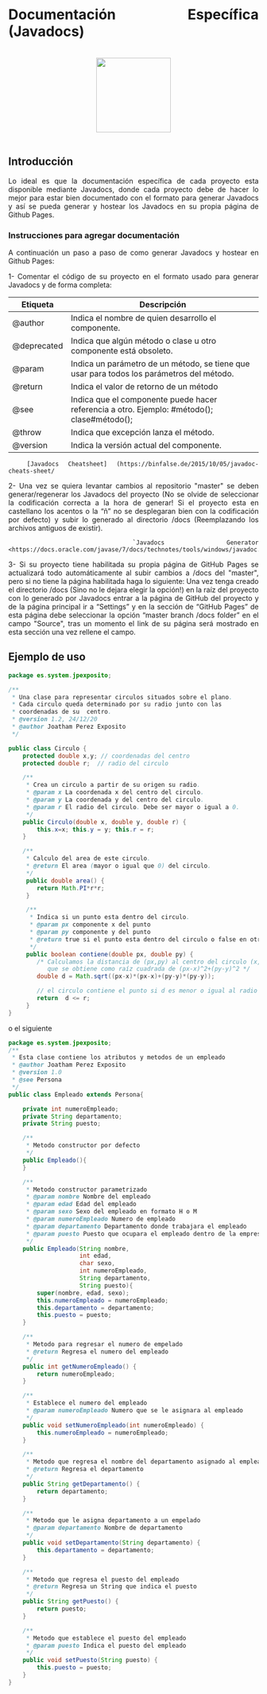 <div align="justify">

# Documentación Específica (Javadocs)

</br>

<div align="center">
  <img src="https://www3.gobiernodecanarias.org/medusa/mediateca/ecoescuela/wp-content/uploads/sites/2/2013/11/11-Libro.png" width="150px" />
</div>

</br>


## Introducción

  Lo ideal es que la documentación específica de cada proyecto esta disponible mediante Javadocs, donde cada proyecto debe de hacer lo mejor para estar bien documentado con el formato para generar Javadocs y así se pueda generar y hostear los Javadocs en su propia página de Github Pages.

### Instrucciones para agregar documentación

  A continuación un paso a paso de como generar Javadocs y hostear en Github Pages:

  1- Comentar el código de su proyecto en el formato usado para generar Javadocs y de forma completa:

  | Etiqueta |	Descripción |
  |-------------------|-------------|
  | @author	| Indica el nombre de quien desarrollo el componente.
  | @deprecated	| Indica que algún método o clase u otro componente está obsoleto.
  | @param	| Indica un parámetro de un método, se tiene que usar para todos los parámetros del método.
  | @return	| Indica el valor de retorno de un método
  | @see	| Indica que el componente puede hacer referencia a otro. Ejemplo: #método(); clase#método();
  | @throw	| Indica que excepción lanza el método.
  | @version | 	Indica la versión actual del componente.

      [Javadocs Cheatsheet] (https://binfalse.de/2015/10/05/javadoc-cheats-sheet/

  2- Una vez se quiera levantar cambios al repositorio "master" se deben generar/regenerar los Javadocs del proyecto (No se olvide de seleccionar la codificación correcta a la hora de generar! Si el proyecto esta en castellano los acentos o la “ñ” no se desplegaran bien con la codificación por defecto) y subir lo generado al directorio /docs (Reemplazando los archivos antiguos de existir).

      `Javadocs Generator <https://docs.oracle.com/javase/7/docs/technotes/tools/windows/javadoc.html>`_

  3- Si su proyecto tiene habilitada su propia página de GitHub Pages se actualizará todo automáticamente al subir cambios a /docs del "master", pero si no tiene la página habilitada haga lo siguiente:
  Una vez tenga creado el directorio /docs (Sino no le dejara elegir la opción!) en la raíz del proyecto con lo generado por Javadocs entrar a la página de GitHub del proyecto y de la página principal ir a “Settings” y en la sección de “GitHub Pages” de esta página debe seleccionar la opción “master branch /docs folder” en el campo "Source", tras un momento el link de su página será mostrado en esta sección una vez rellene el campo.

## Ejemplo de uso

```java
package es.system.jpexposito;

/**
 * Una clase para representar circulos situados sobre el plano.
 * Cada circulo queda determinado por su radio junto con las
 * coordenadas de su  centro.
 * @version 1.2, 24/12/20
 * @author Joatham Perez Exposito
 */

public class Circulo {
    protected double x,y; // coordenadas del centro
    protected double r;  // radio del circulo

    /**
     * Crea un circulo a partir de su origen su radio.
     * @param x La coordenada x del centro del circulo.
     * @param y La coordenada y del centro del circulo.
     * @param r El radio del circulo. Debe ser mayor o igual a 0.
     */
    public Circulo(double x, double y, double r) {
        this.x=x; this.y = y; this.r = r;
    }   

    /**
     * Calculo del area de este circulo.
     * @return El area (mayor o igual que 0) del circulo.
     */
     public double area() {
        return Math.PI*r*r;
     }

     /**
      * Indica si un punto esta dentro del circulo.
      * @param px componente x del punto
      * @param py componente y del punto
      * @return true si el punto esta dentro del circulo o false en otro caso.
      */
     public boolean contiene(double px, double py) {
        /* Calculamos la distancia de (px,py) al centro del circulo (x,y),
           que se obtiene como raíz cuadrada de (px-x)^2+(py-y)^2 */
        double d = Math.sqrt((px-x)*(px-x)+(py-y)*(py-y));

        // el circulo contiene el punto si d es menor o igual al radio
        return  d <= r;
     }
}
```

o el siguiente

```java
package es.system.jpexposito;
/**
 * Esta clase contiene los atributos y metodos de un empleado
 * @author Joatham Perez Exposito
 * @version 1.0
 * @see Persona
 */
public class Empleado extends Persona{

    private int numeroEmpleado;
    private String departamento;
    private String puesto;

    /**
     * Metodo constructor por defecto
     */
    public Empleado(){
    }

    /**
     * Metodo constructor parametrizado
     * @param nombre Nombre del empleado
     * @param edad Edad del empleado
     * @param sexo Sexo del empleado en formato H o M
     * @param numeroEmpleado Numero de empleado
     * @param departamento Departamento donde trabajara el empleado
     * @param puesto Puesto que ocupara el empleado dentro de la empresa
     */
    public Empleado(String nombre,
                    int edad,
                    char sexo,
                    int numeroEmpleado,
                    String departamento,
                    String puesto){
        super(nombre, edad, sexo);
        this.numeroEmpleado = numeroEmpleado;
        this.departamento = departamento;
        this.puesto = puesto;
    }

    /**
     * Metodo para regresar el numero de empelado
     * @return Regresa el numero del empleado
     */
    public int getNumeroEmpleado() {
        return numeroEmpleado;
    }

    /**
     * Establece el numero del empleado
     * @param numeroEmpleado Numero que se le asignara al empleado
     */
    public void setNumeroEmpleado(int numeroEmpleado) {
        this.numeroEmpleado = numeroEmpleado;
    }

    /**
     * Metodo que regresa el nombre del departamento asignado al empleado
     * @return Regresa el departamento
     */
    public String getDepartamento() {
        return departamento;
    }

    /**
     * Metodo que le asigna departamento a un empelado
     * @param departamento Nombre de departamento
     */
    public void setDepartamento(String departamento) {
        this.departamento = departamento;
    }

    /**
     * Metodo que regresa el puesto del empleado
     * @return Regresa un String que indica el puesto
     */
    public String getPuesto() {
        return puesto;
    }

    /**
     * Metodo que establece el puesto del empleado
     * @param puesto Indica el puesto del empleado
     */
    public void setPuesto(String puesto) {
        this.puesto = puesto;
    }
}
```

</div>
